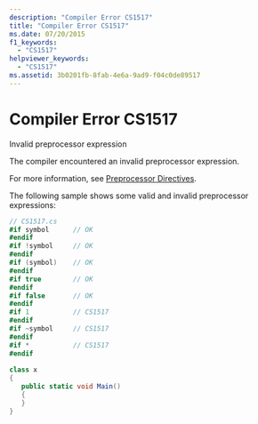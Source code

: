 ```yaml
---
description: "Compiler Error CS1517"
title: "Compiler Error CS1517"
ms.date: 07/20/2015
f1_keywords: 
  - "CS1517"
helpviewer_keywords: 
  - "CS1517"
ms.assetid: 3b0201fb-8fab-4e6a-9ad9-f04c0de89517
---
```

# Compiler Error CS1517

Invalid preprocessor expression  
  
 The compiler encountered an invalid preprocessor expression.  
  
 For more information, see [Preprocessor Directives](..\language-reference\preprocessor-directives.md).  
  
 The following sample shows some valid and invalid preprocessor expressions:  
  
```csharp  
// CS1517.cs  
#if symbol      // OK  
#endif  
#if !symbol     // OK  
#endif  
#if (symbol)    // OK  
#endif  
#if true        // OK  
#endif  
#if false       // OK  
#endif  
#if 1           // CS1517  
#endif  
#if ~symbol     // CS1517  
#endif  
#if *           // CS1517  
#endif  
  
class x  
{  
   public static void Main()  
   {  
   }  
}  
```
